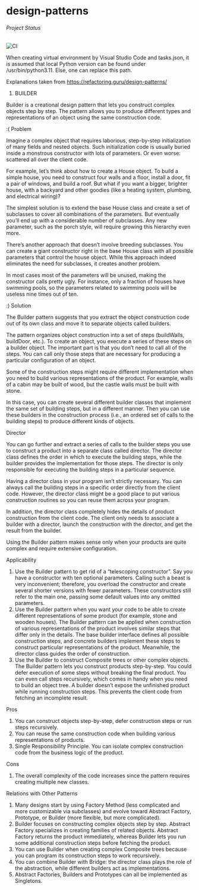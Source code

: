 # design-patterns

###### Project Status

![CI](https://github.com/VolleyballPlayer/design-patterns/actions/workflows/ci.yml/badge.svg)

When creating virtual environment by Visual Studio Code and tasks.json, it is assumed that local Python version can be found under /usr/bin/python3.11. Else, one can replace this path.

Explanations taken from https://refactoring.guru/design-patterns/

1) BUILDER

Builder is a creational design pattern that lets you construct complex objects step by step. The pattern allows you to produce different types and representations of an object using the same construction code.

:( Problem

Imagine a complex object that requires laborious, step-by-step initialization of many fields and nested objects. Such initialization code is usually buried inside a monstrous constructor with lots of parameters. Or even worse: scattered all over the client code.

For example, let’s think about how to create a House object. To build a simple house, you need to construct four walls and a floor, install a door, fit a pair of windows, and build a roof. But what if you want a bigger, brighter house, with a backyard and other goodies (like a heating system, plumbing, and electrical wiring)?

The simplest solution is to extend the base House class and create a set of subclasses to cover all combinations of the parameters. But eventually you’ll end up with a considerable number of subclasses. Any new parameter, such as the porch style, will require growing this hierarchy even more.

There’s another approach that doesn’t involve breeding subclasses. You can create a giant constructor right in the base House class with all possible parameters that control the house object. While this approach indeed eliminates the need for subclasses, it creates another problem.

In most cases most of the parameters will be unused, making the constructor calls pretty ugly. For instance, only a fraction of houses have swimming pools, so the parameters related to swimming pools will be useless nine times out of ten.

:) Solution

The Builder pattern suggests that you extract the object construction code out of its own class and move it to separate objects called builders.

The pattern organizes object construction into a set of steps (buildWalls, buildDoor, etc.). To create an object, you execute a series of these steps on a builder object. The important part is that you don’t need to call all of the steps. You can call only those steps that are necessary for producing a particular configuration of an object.

Some of the construction steps might require different implementation when you need to build various representations of the product. For example, walls of a cabin may be built of wood, but the castle walls must be built with stone.

In this case, you can create several different builder classes that implement the same set of building steps, but in a different manner. Then you can use these builders in the construction process (i.e., an ordered set of calls to the building steps) to produce different kinds of objects.

Director

You can go further and extract a series of calls to the builder steps you use to construct a product into a separate class called director. The director class defines the order in which to execute the building steps, while the builder provides the implementation for those steps. The director is only responsible for executing the building steps in a particular sequence.

Having a director class in your program isn’t strictly necessary. You can always call the building steps in a specific order directly from the client code. However, the director class might be a good place to put various construction routines so you can reuse them across your program.

In addition, the director class completely hides the details of product construction from the client code. The client only needs to associate a builder with a director, launch the construction with the director, and get the result from the builder.

Using the Builder pattern makes sense only when your products are quite complex and require extensive configuration.

Applicability

1) Use the Builder pattern to get rid of a “telescoping constructor”.
Say you have a constructor with ten optional parameters. Calling such a beast is very inconvenient; therefore, you overload the constructor and create several shorter versions with fewer parameters. These constructors still refer to the main one, passing some default values into any omitted parameters.
2) Use the Builder pattern when you want your code to be able to create different representations of some product (for example, stone and wooden houses).
The Builder pattern can be applied when construction of various representations of the product involves similar steps that differ only in the details.
The base builder interface defines all possible construction steps, and concrete builders implement these steps to construct particular representations of the product. Meanwhile, the director class guides the order of construction.
3) Use the Builder to construct Composite trees or other complex objects.
The Builder pattern lets you construct products step-by-step. You could defer execution of some steps without breaking the final product. You can even call steps recursively, which comes in handy when you need to build an object tree.
A builder doesn’t expose the unfinished product while running construction steps. This prevents the client code from fetching an incomplete result.

Pros
1) You can construct objects step-by-step, defer construction steps or run steps recursively.
2) You can reuse the same construction code when building various representations of products.
3) Single Responsibility Principle. You can isolate complex construction code from the business logic of the product.

Cons
1) The overall complexity of the code increases since the pattern requires creating multiple new classes.

Relations with Other Patterns
1) Many designs start by using Factory Method (less complicated and more customizable via subclasses) and evolve toward Abstract Factory, Prototype, or Builder (more flexible, but more complicated).
2) Builder focuses on constructing complex objects step by step. Abstract Factory specializes in creating families of related objects. Abstract Factory returns the product immediately, whereas Builder lets you run some additional construction steps before fetching the product.
3) You can use Builder when creating complex Composite trees because you can program its construction steps to work recursively.
4) You can combine Builder with Bridge: the director class plays the role of the abstraction, while different builders act as implementations.
5) Abstract Factories, Builders and Prototypes can all be implemented as Singletons.

